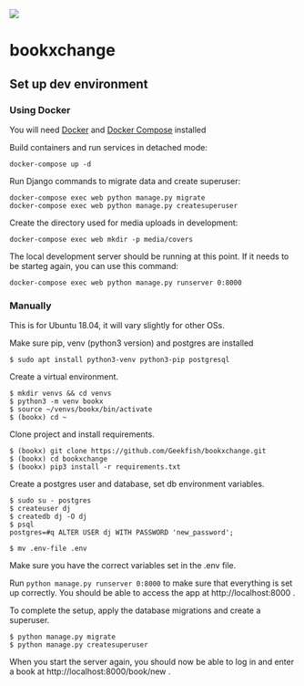 ![](https://travis-ci.com/katjad/bookxchange.svg?branch=master)

# bookxchange

## Set up dev environment


### Using Docker

You will need [Docker](https://docs.docker.com/install/) and [Docker Compose](https://docs.docker.com/compose/install/) installed


Build containers and run services in detached mode:

```
docker-compose up -d
```

Run Django commands to migrate data and create superuser:
```
docker-compose exec web python manage.py migrate
docker-compose exec web python manage.py createsuperuser
```

Create the directory used for media uploads in development:
```
docker-compose exec web mkdir -p media/covers
```

The local development server should be running at this point. If it needs to be starteg again, you can use this command:
```
docker-compose exec web python manage.py runserver 0:8000
```


### Manually

This is for Ubuntu 18.04, it will vary slightly for other OSs.

Make sure pip, venv (python3 version) and postgres are installed

```
$ sudo apt install python3-venv python3-pip postgresql
```

Create a virtual environment.
```
$ mkdir venvs && cd venvs
$ python3 -m venv bookx
$ source ~/venvs/bookx/bin/activate
$ (bookx) cd ~
```

Clone project and install requirements.

```
$ (bookx) git clone https://github.com/Geekfish/bookxchange.git
$ (bookx) cd bookxchange
$ (bookx) pip3 install -r requirements.txt
```

Create a postgres user and database, set db environment variables.
```
$ sudo su - postgres
$ createuser dj
$ createdb dj -O dj
$ psql
postgres=#q ALTER USER dj WITH PASSWORD 'new_password';

$ mv .env-file .env
```
Make sure you have the correct variables set in the .env file.

Run ```python manage.py runserver 0:8000``` to make sure that everything is set up correctly. You should be able to access the app at http://localhost:8000 .

To complete the setup, apply the database migrations and create a superuser.
```
$ python manage.py migrate
$ python manage.py createsuperuser
```
When you start the server again, you should now be able to log in and enter a book at http://localhost:8000/book/new .
